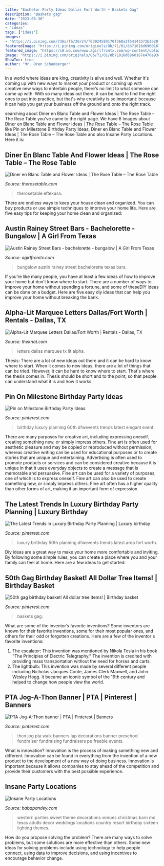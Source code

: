 ```yaml
---
title: "Bachelor Party Ideas Dallas Fort Worth ~ Baskets Gag"
description: "Baskets gag"
date: "2023-03-30"
categories:
- "ideas"
tags: ["ideas"]
images:
- "https://i.pinimg.com/736x/f6/30/24/f63024589170f368a3f64143372b3e20--birthday-basket-dollar-tree.jpg"
featuredImage: "https://i.pinimg.com/originals/8b/71/01/8b71016d6960167e470e93ca1b3e5872.jpg"
featured_image: "https://i0.wp.com/www.agirlfromtx.com/wp-content/uploads/2019/10/austin-bachelorette-party-ideas-bungalow.jpg?fit=1500%2C1000&amp;ssl=1"
image: "https://i.pinimg.com/originals/8b/71/01/8b71016d6960167e470e93ca1b3e5872.jpg"
ShowToc: true
author: "Mr. Oren Schamberger"
---
```



In a world where ideas are king, creativity is alive and well. Whether it's coming up with new ways to market your product or coming up with creative new ways to entertain people, there's no limit to what someone can come up with. With so many ideas out there, it can be hard to find the right ones to put into practice, but that's why creativity is so important: because it can help you get your business off the ground and onto the right track.

	

		
searching about Diner en Blanc Table and Flower Ideas | The Rose Table – The Rose Table you've came to the right page. We have 8 Images about Diner en Blanc Table and Flower Ideas | The Rose Table – The Rose Table like Pin on Milestone Birthday Party Ideas, Diner en Blanc Table and Flower Ideas | The Rose Table – The Rose Table and also Insane Party Locations. Here it is:
		
    
## Diner En Blanc Table And Flower Ideas | The Rose Table – The Rose Table

<img loading=lazy src="https://i1.wp.com/therosetable.com/wp-content/uploads/2016/05/img_02431.jpg?ssl=1" onerror="this.onerror=null;this.src='https://tse3.mm.bing.net/th?id=OIP.Y0OYkllwldANasnW-Q1aHwHaLH&amp;pid=15.1';" alt="Diner en Blanc Table and Flower Ideas | The Rose Table – The Rose Table">

_Source: therosetable.com_

>therosetable eftekasa. 

	

There are endless ways to keep your house clean and organized. You can buy products or use simple techniques to improve your home life. Here are five easy tips for keeping your home clean and organized:

    
## Austin Rainey Street Bars - Bachelorette - Bungalow | A Girl From Texas

<img loading=lazy src="https://i0.wp.com/www.agirlfromtx.com/wp-content/uploads/2019/10/austin-bachelorette-party-ideas-bungalow.jpg?fit=1500%2C1000&amp;ssl=1" onerror="this.onerror=null;this.src='https://tse4.mm.bing.net/th?id=OIP.GGZ9ePDtf1WMOxRcjtRSIQHaE8&amp;pid=15.1';" alt="Austin Rainey Street Bars - bachelorette - bungalow | A Girl From Texas">

_Source: agirlfromtx.com_

>bungalow austin rainey street bachelorette texas bars. 

	

If you're like many people, you have at least a few ideas of how to improve your home but don't know where to start. There are a number of ways to improve your home without spending a fortune, and some of theseDIY ideas can be done on a budget. Here are five easy diy ideas that can help you improve your home without breaking the bank.

    
## Alpha-Lit Marquee Letters Dallas/Fort Worth | Rentals - Dallas, TX

<img loading=lazy src="https://media-api.xogrp.com/images/86dc63fe-400d-4e43-91d0-9f9d55b9b9e5~rs_360.480" onerror="this.onerror=null;this.src='https://tse3.mm.bing.net/th?id=OIP.nXKOYrt146BmSBVItXKVuwAAAA&amp;pid=15.1';" alt="Alpha-Lit Marquee Letters Dallas/Fort Worth | Rentals - Dallas, TX">

_Source: theknot.com_

>letters dallas marquee tx lit alpha. 

	

Thesis: There are a lot of new ideas out there and it can be hard to know where to start.
When it comes to new ideas, there are a lot of things that can be tried. However, it can be hard to know where to start. That's where the thesis comes in. Thesis should be short and to the point, so that people can understand what it is and how it works.

    
## Pin On Milestone Birthday Party Ideas

<img loading=lazy src="https://i.pinimg.com/originals/93/d4/87/93d487550f1c5a4bb9887114caf018c2.jpg" onerror="this.onerror=null;this.src='https://tse2.mm.bing.net/th?id=OIP.OhUpoqYEm2Kj82msBgBA5QHaJ3&amp;pid=15.1';" alt="Pin on Milestone Birthday Party Ideas">

_Source: pinterest.com_

>birthday luxury planning 60th dfwevents trends latest elegant event. 

	

There are many purposes for creative art, including expressing oneself, creating something new, or simply impress others. Fine art is often used for aesthetic pleasure and may be copied or reproduced without permission, whereas creative writing can be used for educational purposes or to create stories that are unique and entertaining. Advertising is often used to promote products or services and can be considered creative because it is unique in that it uses everyday objects to create a message that is memorable and persuasive.
Fine art can be used for a variety of purposes, one of which is to express oneself. Fine art can also be used to create something new, or simply impress others. Fine art often has a higher quality than other forms of art, making it an important form of expression.

    
## The Latest Trends In Luxury Birthday Party Planning | Luxury Birthday

<img loading=lazy src="https://i.pinimg.com/originals/8b/71/01/8b71016d6960167e470e93ca1b3e5872.jpg" onerror="this.onerror=null;this.src='https://tse3.mm.bing.net/th?id=OIP.n6suOWLEooc1KqGgULkN0AHaE8&amp;pid=15.1';" alt="The Latest Trends in Luxury Birthday Party Planning | Luxury birthday">

_Source: pinterest.com_

>luxury birthday 50th planning dfwevents trends latest area fort worth. 

	

Diy ideas are a great way to make your home more comfortable and inviting. By following some simple rules, you can create a place where you and your family can feel at home. Here are a few ideas to get started: 

    
## 50th Gag Birthday Basket! All Dollar Tree Items! | Birthday Basket

<img loading=lazy src="https://i.pinimg.com/736x/f6/30/24/f63024589170f368a3f64143372b3e20--birthday-basket-dollar-tree.jpg" onerror="this.onerror=null;this.src='https://tse4.mm.bing.net/th?id=OIP.3j9wWlDXuO4iAsnPB0e_KgHaJ3&amp;pid=15.1';" alt="50th gag birthday basket! All dollar tree items! | Birthday basket">

_Source: pinterest.com_

>baskets gag. 

	

What are some of the inventor’s favorite inventions?
Some inventors are known for their favorite inventions, some for their most popular ones, and others for their odd or forgotten creations. Here are a few of the inventor s favorite inventions:
1. The escalator: This invention was mentioned by Nikola Tesla in his book "The Principles of Electric Telegraphy." The invention is credited with providing mass transportation without the need for horses and carts.
2. The lightbulb: This invention was made by several different people including Nicholas-Jacques Conte, James Clerk Maxwell, and John Wesley Hogg. It became an iconic symbol of the 19th century and helped to change how people view the world.

    
## PTA Jog-A-Thon Banner | PTA | Pinterest | Banners

<img loading=lazy src="https://s-media-cache-ak0.pinimg.com/736x/56/e2/06/56e206d394a405e1c566cbfe8ca7b829.jpg" onerror="this.onerror=null;this.src='https://tse4.mm.bing.net/th?id=OIP.FRIAWTQVSj8w5bsW0mPMAAHaJ6&amp;pid=15.1';" alt="PTA Jog-A-Thon banner | PTA | Pinterest | Banners">

_Source: pinterest.com_

>thon jog pta walk banners lap decorations banner preschool fundraiser fundraising fundraisers pe freebie events. 

	

What is innovation?
Innovation is the process of making something new and different. Innovation can be found in everything from the invention of a new product to the development of a new way of doing business. Innovation is important because it allows companies to stay ahead of the competition and provide their customers with the best possible experience.

    
## Insane Party Locations

<img loading=lazy src="https://lh5.googleusercontent.com/U0oPtACKe9fSp5s0fiXBk4jwroEZBVvOqZugGrIQMi6Ptsshy0_rqLg-QTTOez211tewP_kMJLAzFNmf2W9y9v6L-KEllkN4BwytRFqWAW7ggJX0Xi4" onerror="this.onerror=null;this.src='https://tse1.mm.bing.net/th?id=OIP.pqWlfEVuAmkXxe9nfoyx6wHaE8&amp;pid=15.1';" alt="Insane Party Locations">

_Source: babapandey.com_

>western parties sweet theme decorations venues christmas barn md texas adults decor weddings locations country resort birthday sixteen lighting themes. 

	

How do you propose solving the problem?
There are many ways to solve problems, but some solutions are more effective than others. Some new ideas for solving problems include using technology to help people connect, using data to improve decisions, and using incentives to encourage behavior change.

